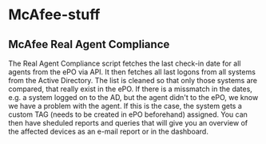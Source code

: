 # McAfee-stuff  

## McAfee Real Agent Compliance  

The Real Agent Compliance script fetches the last check-in date for all agents from the ePO via API. 
It then fetches all last logons from all systems from the Active Directory. The list is cleaned so that only those systems are compared, that really exist in the ePO. 
If there is a missmatch in the dates, e.g. a system logged on to the AD, but the agent didn't to the ePO, we know we have a problem with the agent. If this is the case, the system gets a custom TAG (needs to be created in ePO beforehand) assigned. You can then have sheduled reports and queries that will give you an overview of the affected devices as an e-mail report or in the dashboard.  
